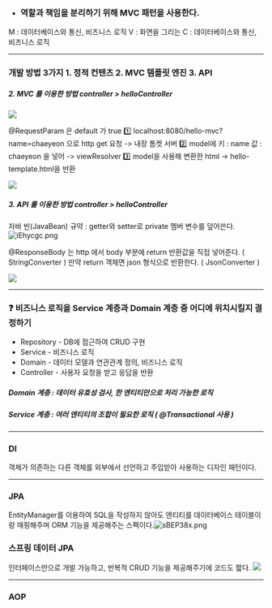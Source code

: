 - ### 역할과 책임을 분리하기 위해 MVC 패턴을 사용한다.
M : 데이터베이스와 통신, 비즈니스 로직
V : 화면을 그리는
C : 데이터베이스와 통신, 비즈니스 로직

---
### 개발 방법 3가지 1. 정적 컨텐츠 2. MVC 템플릿 엔진 3. API

##### 2. MVC 를 이용한 방법 controller > helloController 
![](https://i.imgur.com/JEYHK4A.png)

@RequestParam 은 default 가 true
1️⃣ localhost:8080/hello-mvc?name=chaeyeon 으로 http get 요청 -> 내장 톰켓 서버
2️⃣ model에 키 : name 값 : chaeyeon 을 넣어 -> viewResolver
3️⃣ model을 사용해 변환한 html -> hello-template.html을 반환

![](https://i.imgur.com/I0LAPo7.png)

##### 3. API 를 이용한 방법 controller > helloController 
자바 빈(JavaBean) 규약 : getter와 setter로 private 멤버 변수를 덮어쓴다.
![iEhycgc.png](https://i.imgur.com/iEhycgc.png)

@ResponseBody 는 http 에서 body 부분에 return 반환값을 직접 넣어준다. ( StringConverter )
만약 return 객체면 json 형식으로 반환한다. ( JsonConverter )

![](https://i.imgur.com/HLX8qvh.png)

---
### ❓ 비즈니스 로직을 Service 계층과 Domain 계층 중 어디에 위치시킬지 결정하기
- Repository - DB에 접근하여 CRUD 구현
- Service - 비즈니스 로직 
- Domain - 데이터 모델과 연관관계 정의, 비즈니스 로직
- Controller - 사용자 요청을 받고 응답을 반환
##### Domain 계층 : 데이터 유효성 검사, 한 엔티티만으로 처리 가능한 로직
##### Service 계층 : 여러 엔티티의 조합이 필요한 로직 ( @Transactional 사용 )

---
### DI
객체가 의존하는 다른 객체를 외부에서 선언하고 주입받아 사용하는 디자인 패턴이다.

---
### JPA 
EntityManager를 이용하여 SQL을 작성하지 않아도 엔티티를 데이터베이스 테이블이랑 매핑해주며 ORM 기능을 제공해주는 스펙이다.![sBEP38x.png](https://i.imgur.com/sBEP38x.png)
### 스프링 데이터 JPA
인터페이스만으로 개발 가능하고, 반복적 CRUD 기능을 제공해주기에 코드도 짧다.
![](https://i.imgur.com/RGdWLdS.png)

---
### AOP